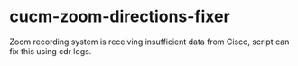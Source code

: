 # cucm-zoom-directions-fixer
Zoom recording system is receiving insufficient data from Cisco, script can fix this using cdr logs.
